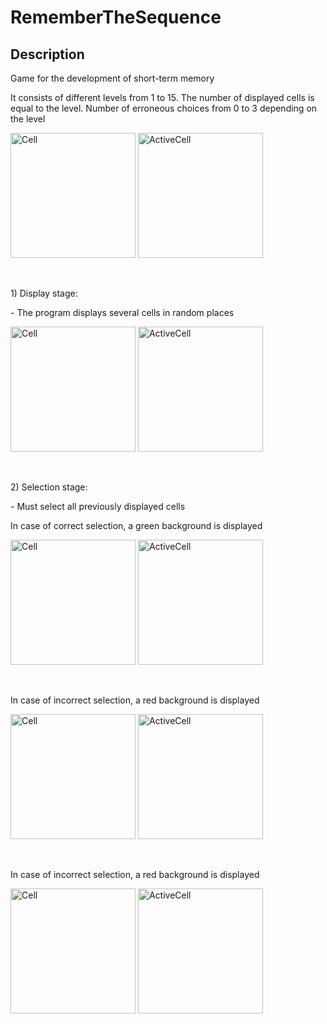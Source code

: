 # RememberTheSequence
<h2>Description</h2>
<p>Game for the development of short-term memory</p>
<p>It consists of different levels from 1 to 15. The number of displayed cells is equal to the level. Number of erroneous choices from 0 to 3 depending on the level</p>
<p><img src="https://github.com/RatmirW/RememberTheSequence/blob/main/images/level10.png" alt="Cell" height="200"/>
<img src="https://github.com/RatmirW/RememberTheSequence/blob/main/images/level14.png" alt="ActiveCell" height="200"/></p>
<br/>
<p>1) Display stage:</p>
<p>- The program displays several cells in random places</p>
<p><img src="https://github.com/RatmirW/RememberTheSequence/blob/main/images/cell.png" alt="Cell" height="200"/>
<img src="https://github.com/RatmirW/RememberTheSequence/blob/main/images/activeCell.png" alt="ActiveCell" height="200"/></p>
<br/>
<p>2) Selection stage:</p>
<p>- Must select all previously displayed cells</p>
<p>In case of correct selection, a green background is displayed</p>
<p><img src="https://github.com/RatmirW/RememberTheSequence/blob/main/images/selection.png" alt="Cell" height="200"/>
<img src="https://github.com/RatmirW/RememberTheSequence/blob/main/images/success.png" alt="ActiveCell" height="200"/></p>
<br/>
<p>In case of incorrect selection, a red background is displayed</p>
<p><img src="https://github.com/RatmirW/RememberTheSequence/blob/main/images/selection2.png" alt="Cell" height="200"/>
<img src="https://github.com/RatmirW/RememberTheSequence/blob/main/images/error.png" alt="ActiveCell" height="200"/></p>
<br/>
<p>In case of incorrect selection, a red background is displayed</p>
<p><img src="https://github.com/RatmirW/RememberTheSequence/blob/main/images/selection2.png" alt="Cell" height="200"/>
<img src="https://github.com/RatmirW/RememberTheSequence/blob/main/images/error.png" alt="ActiveCell" height="200"/></p>
